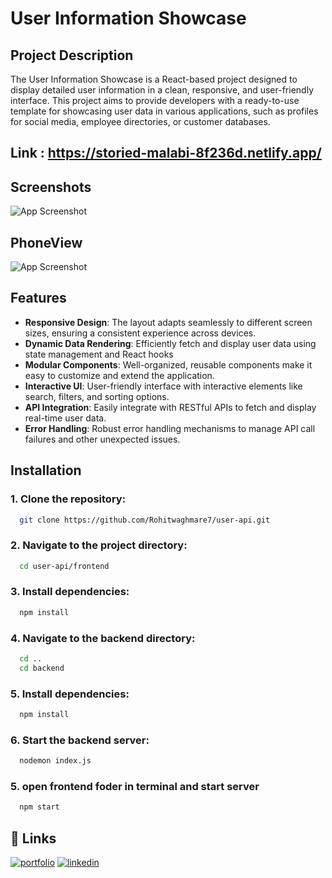 
# User Information Showcase

## Project Description

The User Information Showcase is a React-based project designed to display detailed user information in a clean, responsive, and user-friendly interface. This project aims to provide developers with a ready-to-use template for showcasing user data in various applications, such as profiles for social media, employee directories, or customer databases.

## Link : https://storied-malabi-8f236d.netlify.app/

## Screenshots

![App Screenshot](https://firebasestorage.googleapis.com/v0/b/rohitportfolio-2464a.appspot.com/o/github2.png?alt=media&token=c198846b-cd95-4429-a16e-e23d91bd0aab)


## PhoneView

![App Screenshot](https://firebasestorage.googleapis.com/v0/b/rohitportfolio-2464a.appspot.com/o/github%203.jpeg?alt=media&token=82c56eff-a4cb-418f-aa19-20356ab74249)

## Features

- **Responsive Design**: The layout adapts seamlessly to different screen sizes, ensuring a consistent experience across devices.
- **Dynamic Data Rendering**: Efficiently fetch and display user data using state management and React hooks
- **Modular Components**: Well-organized, reusable components make it easy to customize and extend the application.
- **Interactive UI**: User-friendly interface with interactive elements like search, filters, and sorting options.
- **API Integration**: Easily integrate with RESTful APIs to fetch and display real-time user data.
- **Error Handling**: Robust error handling mechanisms to manage API call failures and other unexpected issues.


## Installation

### 1.  Clone the repository:

```bash
  git clone https://github.com/Rohitwaghmare7/user-api.git
```
### 2.  Navigate to the project directory:

```bash
  cd user-api/frontend
```

### 3. Install dependencies:

```bash
  npm install
```

### 4.  Navigate to the backend directory:

```bash
  cd ..
  cd backend
```

### 5.  Install dependencies:

```bash
  npm install
```

### 6. Start the backend server:

```bash
  nodemon index.js
```

### 5. open frontend foder in terminal and start server

```bash
  npm start
```





## 🔗 Links
[![portfolio](https://img.shields.io/badge/my_portfolio-000?style=for-the-badge&logo=ko-fi&logoColor=white)](https://rohitwaghmare-800cb.web.app/)
[![linkedin](https://img.shields.io/badge/linkedin-0A66C2?style=for-the-badge&logo=linkedin&logoColor=white)](www.linkedin.com/in/rohitwaghmare7)

